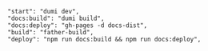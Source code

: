     "start": "dumi dev",
    "docs:build": "dumi build",
    "docs:deploy": "gh-pages -d docs-dist",
    "build": "father-build",
    "deploy": "npm run docs:build && npm run docs:deploy",